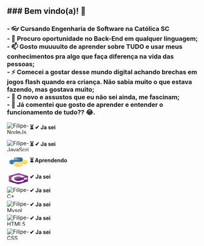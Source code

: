 <h2> ### Bem vindo(a)! 👋 </h2>
  <p2><h3>
- 👓 Cursando Engenharia de Software na Católica SC </br>
- 🚩 Procuro oportunidade no Back-End em qualquer linguagem;</br>
- 📫 Gosto muuuuito de aprender sobre TUDO e usar meus conhecimentos pra algo que faça diferença na vida das pessoas;</br>
- ⚡ Comecei a gostar desse mundo digital achando brechas em jogos flash quando era criança. Não sabia muito o que estava fazendo, mas gostava muito; </br>
- 💫 O novo e assustos que eu não sei ainda, me fascinam;</br>
- 🔸 Já comentei que gosto de aprender e entender o funcionamento de tudo?? 😂.</br>
</h3>
  </p2>


<img align="left" alt="Filipe-NodeJs" height="30" width="60" src="https://img.shields.io/badge/Node.js-43853D?style=for-the-badge&logo=node.js&logoColor=white">
     <h4 style="display: inline_block"> ⏳ ✔ Ja sei </h4>

<img align="left" alt="Filipe-JavaScript" height="30" width="60" src="https://img.shields.io/badge/JavaScript-323330?style=for-the-badge&logo=javascript&logoColor=F7DF1E">
     <h4 style="display: inline_block"> ⏳ ✔ Ja sei </h4>
 
  <img align="left" alt="Filipe-Python" height="30" width="60" src="https://raw.githubusercontent.com/devicons/devicon/master/icons/python/python-original.svg">
     <h4 style="display: inline_block"> ⏳ Aprendendo </h4>
     
  <img align="left" border-radius= 25px alt="Filipe-C#" height="30" width="60" src="https://raw.githubusercontent.com/devicons/devicon/master/icons/csharp/csharp-original.svg">
     <h4 style="display: inline_block"> ✔ Ja sei </h4>
     
  <img align="left" style="display: inline_block" alt="Filipe-C+" height="30" width="60" src="https://img.shields.io/badge/C-00599C?style=for-the-badge&logo=c&logoColor=white">
     <h4 style="display: inline_block"> ✔ Ja sei </h4>
    
  <img align="left" alt="Filipe-Mysql" height="30" width="60" src="https://img.shields.io/badge/MySQL-00000F?style=for-the-badge&logo=mysql&logoColor=white">
     <h4 style="display: inline_block"> ✔ Ja sei </h4>
     
  <img align="left" alt="Filipe-HTML5" height="30" width="60" src="https://img.shields.io/badge/HTML5-E34F26?style=for-the-badge&logo=html5&logoColor=white">
     <h4 style="display: inline_block"> ✔ Ja sei </h4>
     
  <img align="left" alt="Filipe-CSS" height="30" width="60" src="https://img.shields.io/badge/CSS3-1572B6?style=for-the-badge&logo=css3&logoColor=white">
     <h4 style="display: inline_block"> ✔ Ja sei </h4>
     
